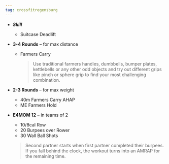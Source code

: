 ```yaml
---
tag: crossfitregensburg
---
```


- **_Skill_**

  - Suitcase Deadlift

- **3-4 Rounds** – for max distance

  - Farmers Carry

    > Use traditional farmers handles, dumbbells, bumper plates, kettlebells or any other odd objects and try out different grips like pinch or sphere grip to find your most challenging combination.

- **2-3 Rounds** – for max weight

  - 40m Farmers Carry AHAP
  - ME Farmers Hold

- **E4MOM 12** – in teams of 2

  - 10/8cal Row
  - 20 Burpees over Rower
  - 30 Wall Ball Shots

  > Second partner starts when first partner completed their burpees. If you fall behind the clock, the workout turns into an AMRAP for the remaining time.
